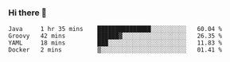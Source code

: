 ### Hi there 👋

<!--
**urzz/urzz** is a ✨ _special_ ✨ repository because its `README.md` (this file) appears on your GitHub profile.

Here are some ideas to get you started:

- 🔭 I’m currently working on ...
- 🌱 I’m currently learning ...
- 👯 I’m looking to collaborate on ...
- 🤔 I’m looking for help with ...
- 💬 Ask me about ...
- 📫 How to reach me: ...
- 😄 Pronouns: ...
- ⚡ Fun fact: ...
-->

<!--START_SECTION:waka-->
```text
Java     1 hr 35 mins    ███████████████░░░░░░░░░░   60.04 % 
Groovy   42 mins         ██████▓░░░░░░░░░░░░░░░░░░   26.35 % 
YAML     18 mins         ███░░░░░░░░░░░░░░░░░░░░░░   11.83 % 
Docker   2 mins          ▒░░░░░░░░░░░░░░░░░░░░░░░░   01.41 % 
```
<!--END_SECTION:waka-->
